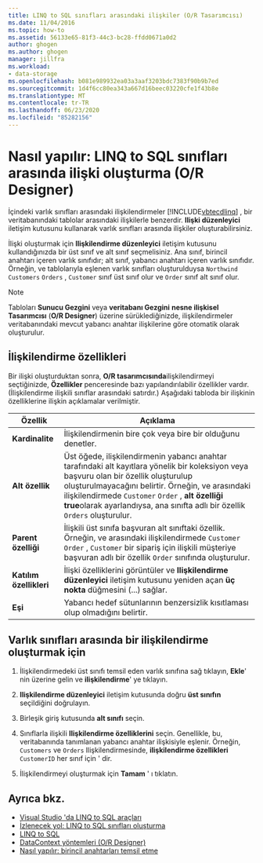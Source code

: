```yaml
---
title: LINQ to SQL sınıfları arasındaki ilişkiler (O/R Tasarımcısı)
ms.date: 11/04/2016
ms.topic: how-to
ms.assetid: 56133e65-81f3-44c3-bc28-ffdd0671a0d2
author: ghogen
ms.author: ghogen
manager: jillfra
ms.workload:
- data-storage
ms.openlocfilehash: b081e989932ea03a3aaf3203bdc7383f90b9b7ed
ms.sourcegitcommit: 1d4f6cc80ea343a667d16beec03220cfe1f43b8e
ms.translationtype: MT
ms.contentlocale: tr-TR
ms.lasthandoff: 06/23/2020
ms.locfileid: "85282156"
---
```

# <a name="how-to-create-an-association-between-linq-to-sql-classes-or-designer"></a>Nasıl yapılır: LINQ to SQL sınıfları arasında ilişki oluşturma (O/R Designer)
İçindeki varlık sınıfları arasındaki ilişkilendirmeler [!INCLUDE[vbtecdlinq](../data-tools/includes/vbtecdlinq_md.md)] , bir veritabanındaki tablolar arasındaki ilişkilerle benzerdir. **Ilişki düzenleyici** iletişim kutusunu kullanarak varlık sınıfları arasında ilişkiler oluşturabilirsiniz.

İlişki oluşturmak için **Ilişkilendirme düzenleyici** iletişim kutusunu kullandığınızda bir üst sınıf ve alt sınıf seçmelisiniz. Ana sınıf, birincil anahtarı içeren varlık sınıfıdır; alt sınıf, yabancı anahtarı içeren varlık sınıfıdır. Örneğin, ve tablolarıyla eşlenen varlık sınıfları oluşturulduysa `Northwind Customers` `Orders` , `Customer` sınıf üst sınıf olur ve `Order` sınıf alt sınıf olur.

> [!NOTE]
> Tabloları **Sunucu Gezgini** veya **veritabanı Gezgini** **nesne ilişkisel Tasarımcısı** (**O/R Designer**) üzerine sürüklediğinizde, ilişkilendirmeler veritabanındaki mevcut yabancı anahtar ilişkilerine göre otomatik olarak oluşturulur.

## <a name="association-properties"></a>İlişkilendirme özellikleri
Bir ilişki oluşturduktan sonra, **O/R tasarımcısında**ilişkilendirmeyi seçtiğinizde, **Özellikler** penceresinde bazı yapılandırılabilir özellikler vardır. (İlişkilendirme ilişkili sınıflar arasındaki satırdır.) Aşağıdaki tabloda bir ilişkinin özelliklerine ilişkin açıklamalar verilmiştir.

|Özellik|Açıklama|
|--------------|-----------------|
|**Kardinalite**|İlişkilendirmenin bire çok veya bire bir olduğunu denetler.|
|**Alt özellik**|Üst öğede, ilişkilendirmenin yabancı anahtar tarafındaki alt kayıtlara yönelik bir koleksiyon veya başvuru olan bir özellik oluşturulup oluşturulmayacağını belirtir. Örneğin, ve arasındaki ilişkilendirmede `Customer` `Order` , **alt özelliği** **true**olarak ayarlandıysa, ana sınıfta adlı bir özellik `Orders` oluşturulur.|
|**Parent özelliği**|İlişkili üst sınıfa başvuran alt sınıftaki özellik. Örneğin, ve arasındaki ilişkilendirmede `Customer` `Order` , `Customer` bir sipariş için ilişkili müşteriye başvuran adlı bir özellik `Order` sınıfında oluşturulur.|
|**Katılım özellikleri**|İlişki özelliklerini görüntüler ve **Ilişkilendirme düzenleyici** iletişim kutusunu yeniden açan **üç nokta** düğmesini (...) sağlar.|
|**Eşi**|Yabancı hedef sütunlarının benzersizlik kısıtlaması olup olmadığını belirtir.|

## <a name="to-create-an-association-between-entity-classes"></a>Varlık sınıfları arasında bir ilişkilendirme oluşturmak için

1. İlişkilendirmedeki üst sınıfı temsil eden varlık sınıfına sağ tıklayın, **Ekle**' nin üzerine gelin ve **ilişkilendirme**' ye tıklayın.

2. **Ilişkilendirme düzenleyici** iletişim kutusunda doğru **üst sınıfın** seçildiğini doğrulayın.

3. Birleşik giriş kutusunda **alt sınıfı** seçin.

4. Sınıflarla ilişkili **Ilişkilendirme özelliklerini** seçin. Genellikle, bu, veritabanında tanımlanan yabancı anahtar ilişkisiyle eşlenir. Örneğin, `Customers` ve `Orders` Ilişkilendirmesinde, **ilişkilendirme özellikleri** `CustomerID` her sınıf için ' dir.

5. İlişkilendirmeyi oluşturmak için **Tamam** ' ı tıklatın.

## <a name="see-also"></a>Ayrıca bkz.

- [Visual Studio 'da LINQ to SQL araçları](../data-tools/linq-to-sql-tools-in-visual-studio2.md)
- [İzlenecek yol: LINQ to SQL sınıfları oluşturma](how-to-create-linq-to-sql-classes-mapped-to-tables-and-views-o-r-designer.md)
- [LINQ to SQL](/dotnet/framework/data/adonet/sql/linq/index)
- [DataContext yöntemleri (O/R Designer)](../data-tools/datacontext-methods-o-r-designer.md)
- [Nasıl yapılır: birincil anahtarları temsil etme](/dotnet/framework/data/adonet/sql/linq/how-to-represent-primary-keys)
